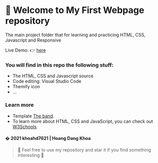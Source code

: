 # :sparkling_heart: Welcome to My First Webpage repository

The main project folder that for learning and practicing HTML, CSS, Javascript and Responsive

Live Demo: :point_right: [here](https://lamdayne.github.io/)

### You will find in this repo the following stuff:
* The HTML, CSS and Javascript source
* Code editing: Visual Studio Code
* Themify icon
* ...
### Learn more
- Template [The band](https://www.w3schools.com/w3css/tryw3css_templates_band.htm).
- To learn more about HTML, CSS and JavaScript, you can check out [W3Schools](https://www.w3schools.com/).

#### � 2021 khoahd7621 | Hoang Dang Khoa
> :love_you_gesture: Feel free to use my repository and star it if you find something interesting :love_you_gesture:
